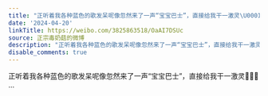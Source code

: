 ```yaml
---
title: "正听着我各种蓝色的歌发呆呢像忽然来了一声“宝宝巴士”，直接给我干一激灵\U0001F47F\U0001F47F\U0001F47F"
date: '2024-04-20'
linkTitle: https://weibo.com/3825863518/OaAI7DSUc
source: 正宗毒奶菇的微博
description: "正听着我各种蓝色的歌发呆呢像忽然来了一声“宝宝巴士”，直接给我干一激灵\U0001F47F\U0001F47F\U0001F47F  ..."
disable_comments: true
---
```

正听着我各种蓝色的歌发呆呢像忽然来了一声“宝宝巴士”，直接给我干一激灵👿👿👿  ...